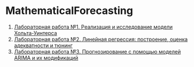 # MathematicalForecasting
1. [Лабораторная работа №1. Реализация и исследование модели Хольта-Уинтерса](https://github.com/dunklenichts/MathematicalForecasting/tree/mathForecasting/lab1)
2. [Лабораторная работа №2. Линейная регрессия: построение, оценка адекватности и тюнинг](https://github.com/dunklenichts/MathematicalForecasting/tree/mathForecasting/lab2)
3. [Лабораторная работа №3. Прогнозирование с помощью моделей ARIMA и их модификаций](https://github.com/dunklenichts/MathematicalForecasting/tree/mathForecasting/lab%203)
